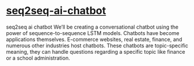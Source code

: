 # [seq2seq-ai-chatbot](https://github.com/rehanraza44/seq2seq-ai-chatbot/blob/main/Chatbot%20Seq2seq.ipynbhttps://github.com/rehanraza24/seq2seq-ai-chatbot/blob/main/Chatbot%20Seq2seq.ipynb)
seq2seq ai chatbot
We’ll be creating a conversational chatbot using the power of sequence-to-sequence LSTM models. Chatbots have become applications themselves. E-commerce websites, real estate, finance, and numerous other industries host chatbots. These chatbots are topic-specific meaning, they can handle questions regarding a specific topic like finance or a school administration.
